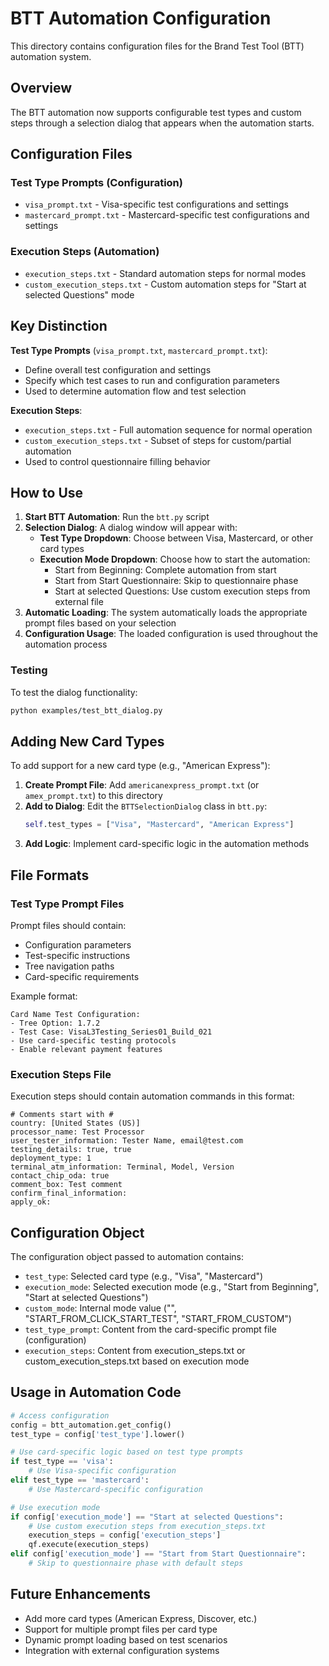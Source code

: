 # BTT Automation Configuration

This directory contains configuration files for the Brand Test Tool (BTT) automation system.

## Overview

The BTT automation now supports configurable test types and custom steps through a selection dialog that appears when the automation starts.

## Configuration Files

### Test Type Prompts (Configuration)
- `visa_prompt.txt` - Visa-specific test configurations and settings
- `mastercard_prompt.txt` - Mastercard-specific test configurations and settings

### Execution Steps (Automation)
- `execution_steps.txt` - Standard automation steps for normal modes
- `custom_execution_steps.txt` - Custom automation steps for "Start at selected Questions" mode

## Key Distinction

**Test Type Prompts** (`visa_prompt.txt`, `mastercard_prompt.txt`):
- Define overall test configuration and settings
- Specify which test cases to run and configuration parameters
- Used to determine automation flow and test selection

**Execution Steps**:
- `execution_steps.txt` - Full automation sequence for normal operation
- `custom_execution_steps.txt` - Subset of steps for custom/partial automation
- Used to control questionnaire filling behavior

## How to Use

1. **Start BTT Automation**: Run the `btt.py` script
2. **Selection Dialog**: A dialog window will appear with:
   - **Test Type Dropdown**: Choose between Visa, Mastercard, or other card types
   - **Execution Mode Dropdown**: Choose how to start the automation:
     - Start from Beginning: Complete automation from start
     - Start from Start Questionnaire: Skip to questionnaire phase
     - Start at selected Questions: Use custom execution steps from external file
3. **Automatic Loading**: The system automatically loads the appropriate prompt files based on your selection
4. **Configuration Usage**: The loaded configuration is used throughout the automation process

### Testing

To test the dialog functionality:
```bash
python examples/test_btt_dialog.py
```

## Adding New Card Types

To add support for a new card type (e.g., "American Express"):

1. **Create Prompt File**: Add `americanexpress_prompt.txt` (or `amex_prompt.txt`) to this directory
2. **Add to Dialog**: Edit the `BTTSelectionDialog` class in `btt.py`:
   ```python
   self.test_types = ["Visa", "Mastercard", "American Express"]
   ```
3. **Add Logic**: Implement card-specific logic in the automation methods

## File Formats

### Test Type Prompt Files
Prompt files should contain:
- Configuration parameters  
- Test-specific instructions
- Tree navigation paths
- Card-specific requirements

Example format:
```
Card Name Test Configuration:
- Tree Option: 1.7.2
- Test Case: VisaL3Testing_Series01_Build_021
- Use card-specific testing protocols
- Enable relevant payment features
```

### Execution Steps File
Execution steps should contain automation commands in this format:
```
# Comments start with #
country: [United States (US)]
processor_name: Test Processor  
user_tester_information: Tester Name, email@test.com
testing_details: true, true
deployment_type: 1
terminal_atm_information: Terminal, Model, Version
contact_chip_oda: true
comment_box: Test comment
confirm_final_information:
apply_ok:
```

## Configuration Object

The configuration object passed to automation contains:
- `test_type`: Selected card type (e.g., "Visa", "Mastercard")
- `execution_mode`: Selected execution mode (e.g., "Start from Beginning", "Start at selected Questions")
- `custom_mode`: Internal mode value ("", "START_FROM_CLICK_START_TEST", "START_FROM_CUSTOM")
- `test_type_prompt`: Content from the card-specific prompt file (configuration)
- `execution_steps`: Content from execution_steps.txt or custom_execution_steps.txt based on execution mode

## Usage in Automation Code

```python
# Access configuration
config = btt_automation.get_config()
test_type = config['test_type'].lower()

# Use card-specific logic based on test type prompts
if test_type == 'visa':
    # Use Visa-specific configuration
elif test_type == 'mastercard':
    # Use Mastercard-specific configuration

# Use execution mode
if config['execution_mode'] == "Start at selected Questions":
    # Use custom execution steps from execution_steps.txt
    execution_steps = config['execution_steps']
    qf.execute(execution_steps)
elif config['execution_mode'] == "Start from Start Questionnaire":
    # Skip to questionnaire phase with default steps
```

## Future Enhancements

- Add more card types (American Express, Discover, etc.)
- Support for multiple prompt files per card type
- Dynamic prompt loading based on test scenarios
- Integration with external configuration systems 